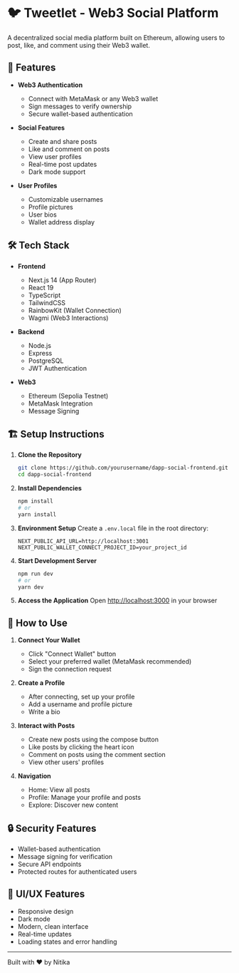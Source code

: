 # 🐦 Tweetlet - Web3 Social Platform

A decentralized social media platform built on Ethereum, allowing users to post, like, and comment using their Web3 wallet.

## 🚀 Features

- **Web3 Authentication**

  - Connect with MetaMask or any Web3 wallet
  - Sign messages to verify ownership
  - Secure wallet-based authentication

- **Social Features**

  - Create and share posts
  - Like and comment on posts
  - View user profiles
  - Real-time post updates
  - Dark mode support

- **User Profiles**
  - Customizable usernames
  - Profile pictures
  - User bios
  - Wallet address display

## 🛠️ Tech Stack

- **Frontend**

  - Next.js 14 (App Router)
  - React 19
  - TypeScript
  - TailwindCSS
  - RainbowKit (Wallet Connection)
  - Wagmi (Web3 Interactions)

- **Backend**

  - Node.js
  - Express
  - PostgreSQL
  - JWT Authentication

- **Web3**
  - Ethereum (Sepolia Testnet)
  - MetaMask Integration
  - Message Signing

## 🏗️ Setup Instructions

1. **Clone the Repository**

   ```bash
   git clone https://github.com/yourusername/dapp-social-frontend.git
   cd dapp-social-frontend
   ```

2. **Install Dependencies**

   ```bash
   npm install
   # or
   yarn install
   ```

3. **Environment Setup**
   Create a `.env.local` file in the root directory:

   ```env
   NEXT_PUBLIC_API_URL=http://localhost:3001
   NEXT_PUBLIC_WALLET_CONNECT_PROJECT_ID=your_project_id
   ```

4. **Start Development Server**

   ```bash
   npm run dev
   # or
   yarn dev
   ```

5. **Access the Application**
   Open [http://localhost:3000](http://localhost:3000) in your browser

## 📱 How to Use

1. **Connect Your Wallet**

   - Click "Connect Wallet" button
   - Select your preferred wallet (MetaMask recommended)
   - Sign the connection request

2. **Create a Profile**

   - After connecting, set up your profile
   - Add a username and profile picture
   - Write a bio

3. **Interact with Posts**

   - Create new posts using the compose button
   - Like posts by clicking the heart icon
   - Comment on posts using the comment section
   - View other users' profiles

4. **Navigation**
   - Home: View all posts
   - Profile: Manage your profile and posts
   - Explore: Discover new content

## 🔒 Security Features

- Wallet-based authentication
- Message signing for verification
- Secure API endpoints
- Protected routes for authenticated users

## 🎨 UI/UX Features

- Responsive design
- Dark mode
- Modern, clean interface
- Real-time updates
- Loading states and error handling

---

Built with ❤️ by Nitika
